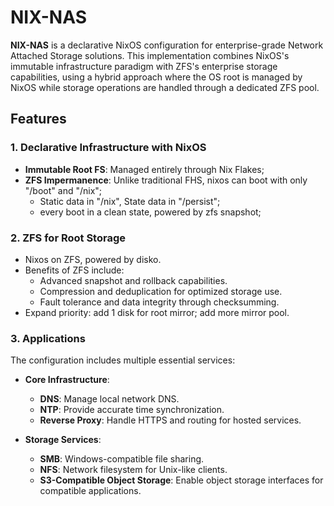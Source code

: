 # NIX-NAS

**NIX-NAS** is a declarative NixOS configuration for enterprise-grade Network Attached Storage solutions. This implementation combines NixOS's immutable infrastructure paradigm with ZFS's enterprise storage capabilities, using a hybrid approach where the OS root is managed by NixOS while storage operations are handled through a dedicated ZFS pool.

## Features

### 1. **Declarative Infrastructure with NixOS**

- **Immutable Root FS**: Managed entirely through Nix Flakes;
- **ZFS Impermanence**: Unlike traditional FHS, nixos can boot with only "/boot" and "/nix";
  - Static data in "/nix", State data in "/persist";
  - every boot in a clean state, powered by zfs snapshot;

### 2. **ZFS for Root Storage**

- Nixos on ZFS, powered by disko.
- Benefits of ZFS include:
  - Advanced snapshot and rollback capabilities.
  - Compression and deduplication for optimized storage use.
  - Fault tolerance and data integrity through checksumming.
- Expand priority: add 1 disk for root mirror; add more mirror pool.

### 3. **Applications**

The configuration includes multiple essential services:

- **Core Infrastructure**:

  - **DNS**: Manage local network DNS.
  - **NTP**: Provide accurate time synchronization.
  - **Reverse Proxy**: Handle HTTPS and routing for hosted services.

- **Storage Services**:

  - **SMB**: Windows-compatible file sharing.
  - **NFS**: Network filesystem for Unix-like clients.
  - **S3-Compatible Object Storage**: Enable object storage interfaces for compatible applications.

